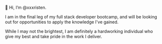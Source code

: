 👋 Hi, I’m @xxxristen.

I am in the final leg of my full stack developer bootcamp, and will be looking out for opportunities to apply the knowledge I've gained.

While I may not the brightest, I am definitely a hardworking individual who give my best and take pride in the work I deliver.
